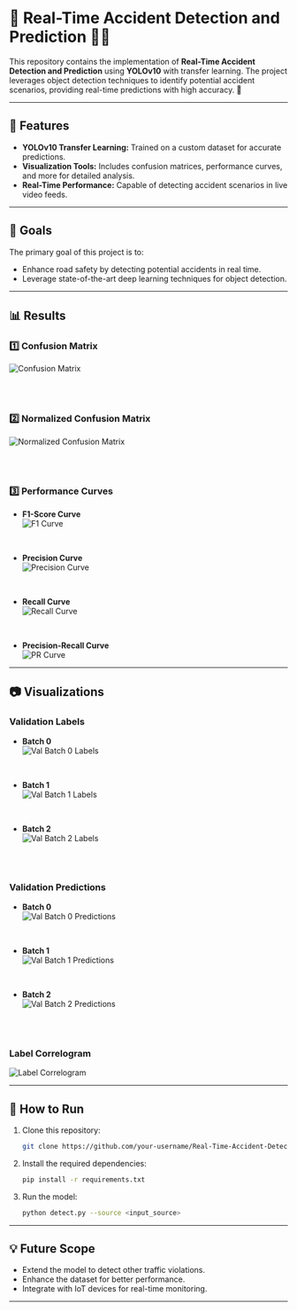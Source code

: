 # 🚦 Real-Time Accident Detection and Prediction 🚗💥

This repository contains the implementation of **Real-Time Accident Detection and Prediction** using **YOLOv10** with transfer learning. The project leverages object detection techniques to identify potential accident scenarios, providing real-time predictions with high accuracy. 🚀

---

## 📌 Features  
- **YOLOv10 Transfer Learning:** Trained on a custom dataset for accurate predictions.  
- **Visualization Tools:** Includes confusion matrices, performance curves, and more for detailed analysis.  
- **Real-Time Performance:** Capable of detecting accident scenarios in live video feeds.  

---

## 🎯 Goals  
The primary goal of this project is to:  
- Enhance road safety by detecting potential accidents in real time.  
- Leverage state-of-the-art deep learning techniques for object detection.  

---

## 📊 Results  

### 1️⃣ Confusion Matrix  
![Confusion Matrix](confusion_matrix.png)  

<br><br>

### 2️⃣ Normalized Confusion Matrix  
![Normalized Confusion Matrix](confusion_matrix_normalize.png)  

<br><br>

### 3️⃣ Performance Curves  

- **F1-Score Curve**  
  ![F1 Curve](f1_curve.png)  

  <br>

- **Precision Curve**  
  ![Precision Curve](p_curve.png)  

  <br>

- **Recall Curve**  
  ![Recall Curve](r_curve.png)  

  <br>

- **Precision-Recall Curve**  
  ![PR Curve](pr_curve.png)  

---

## 📷 Visualizations  

### Validation Labels  

- **Batch 0**  
  ![Val Batch 0 Labels](val_batch0_labels.jpg)  

  <br>

- **Batch 1**  
  ![Val Batch 1 Labels](val_batch1_labels.jpg)  

  <br>

- **Batch 2**  
  ![Val Batch 2 Labels](val_batch2_labels.jpg)  

  <br><br>

### Validation Predictions  

- **Batch 0**  
  ![Val Batch 0 Predictions](val_batch0_pred.jpg)  

  <br>

- **Batch 1**  
  ![Val Batch 1 Predictions](val_batch1_pred.jpg)  

  <br>

- **Batch 2**  
  ![Val Batch 2 Predictions](val_batch2_pred.jpg)  

  <br><br>

### Label Correlogram  
![Label Correlogram](label_correlogram.jpg)  

---

## 🚀 How to Run  
1. Clone this repository:  
   ```bash
   git clone https://github.com/your-username/Real-Time-Accident-Detection-and-Prediction.git
   ```  
2. Install the required dependencies:  
   ```bash
   pip install -r requirements.txt
   ```  
3. Run the model:  
   ```bash
   python detect.py --source <input_source>
   ```  
---

## 💡 Future Scope  
- Extend the model to detect other traffic violations.  
- Enhance the dataset for better performance.  
- Integrate with IoT devices for real-time monitoring.  

---
